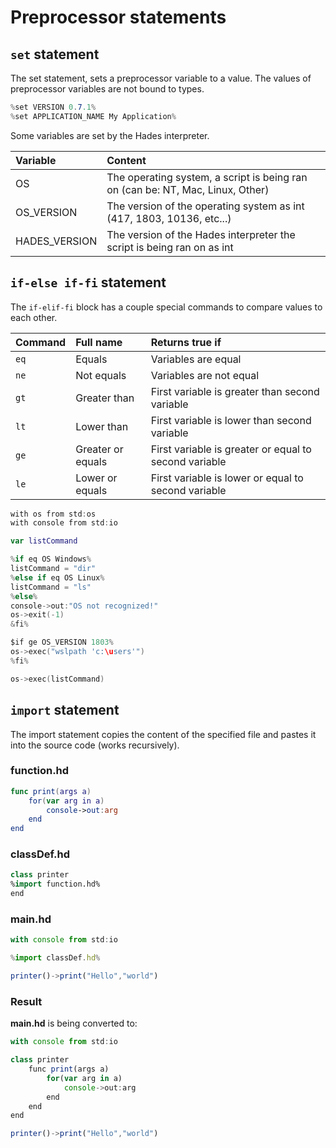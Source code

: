 # Preprocessor statements

## `set` statement

The set statement, sets a preprocessor variable to a value. The values of preprocessor variables are not bound to types. 

```csharp
%set VERSION 0.7.1%
%set APPLICATION_NAME My Application%
```

Some variables are set by the Hades interpreter.

| Variable | Content |
| :--- | :--- |
| OS | The operating system, a script is being ran on \(can be: NT, Mac, Linux, Other\) |
| OS\_VERSION | The version of the operating system as int \(417, 1803, 10136, etc...\) |
| HADES\_VERSION | The version of the Hades interpreter the script is being ran on as int |

## `if-else if-fi` statement

The `if-elif-fi` block has a couple special commands to compare values to each other.

| Command | Full name | Returns true if |
| :--- | :--- | :--- |
| `eq` | Equals | Variables are equal |
| `ne` | Not equals | Variables are not equal |
| `gt` | Greater than | First variable is greater than second variable |
| `lt` | Lower than | First variable is lower than second variable |
| `ge` | Greater or equals | First variable is greater or equal to second variable |
| `le` | Lower or equals | First variable is lower or equal to second variable |

```swift
with os from std:os
with console from std:io

var listCommand

%if eq OS Windows%
listCommand = "dir"
%else if eq OS Linux%
listCommand = "ls"
%else%
console->out:"OS not recognized!"
os->exit(-1)
&fi%

$if ge OS_VERSION 1803%
os->exec("wslpath 'c:\users'")
%fi%

os->exec(listCommand)
```

## `import` statement

The import statement copies the content of the specified file and pastes it into the source code \(works recursively\).

### function.hd

```swift
func print(args a)
    for(var arg in a)
        console->out:arg
    end
end
```

### classDef.hd

```swift
class printer
%import function.hd%
end
```

### main.hd

```javascript
with console from std:io

%import classDef.hd%

printer()->print("Hello","world")
```

### Result

**main.hd** is being converted to:

```javascript
with console from std:io

class printer
    func print(args a)
        for(var arg in a)
            console->out:arg
        end
    end
end

printer()->print("Hello","world")
```

